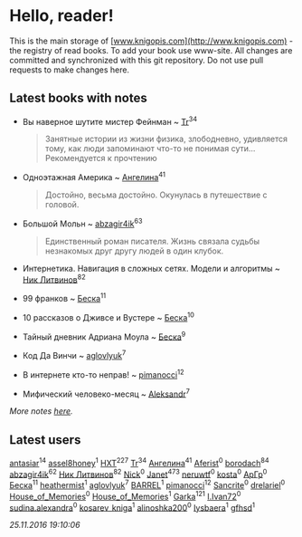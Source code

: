 # Hello, reader!
This is the main storage of [www.knigopis.com](http://www.knigopis.com) - the registry of read books.
To add your book use www-site. All changes are committed and synchronized with this git repository.
Do not use pull requests to make changes here.


## Latest books with notes
* Вы наверное шутите мистер Фейнман ~ [Tr](users/122/12282474-vkontakte)<sup>34</sup>
    > Занятные истории из жизни физика, злободневно, удивляется тому, как люди запоминают что-то не понимая сути... 
    > Рекомендуется к прочтению

* Одноэтажная Америка ~ [Ангелина](users/837/83788782-vkontakte)<sup>41</sup>
    > Достойно, весьма достойно. Окунулась в путешествие с головой.

* Большой Мольн ~ [abzagir4ik](users/362/3621623-vkontakte)<sup>63</sup>
    > Единственный роман писателя. 
    > Жизнь связала судьбы незнакомых друг другу людей в один клубок.

* Интернетика. Навигация в сложных сетях. Модели и алгоритмы ~ [Ник Литвинов](users/lec/leczQ3Eya3-linkedin)<sup>82</sup>

* 99 франков ~ [Беска](users/157/1577468-vkontakte)<sup>11</sup>

* 10 рассказов о Дживсе и Вустере ~ [Беска](users/157/1577468-vkontakte)<sup>10</sup>

* Тайный дневник Адриана Моула ~ [Беска](users/157/1577468-vkontakte)<sup>9</sup>

* Код Да Винчи ~ [aglovlyuk](users/113/113033184709492089410-google)<sup>7</sup>

* В интернете кто-то неправ! ~ [pimanocci](users/117/117124011531379579265-google)<sup>12</sup>

* Мифический человеко-месяц ~ [Aleksandr](users/123/12375097-vkontakte)<sup>7</sup>


_More notes [here](latest_books_with_notes.md)._


## Latest users
[antasiar](users/688/68827372-vkontakte)<sup>14</sup> 
[assel8honey](users/278/278197993-vkontakte)<sup>1</sup> 
[HXT](users/100/100002563462782-facebook)<sup>227</sup> 
[Tr](users/122/12282474-vkontakte)<sup>34</sup> 
[Ангелина](users/837/83788782-vkontakte)<sup>41</sup> 
[Aferist](users/126/1260438620656982-facebook)<sup>0</sup> 
[borodach](users/157/15706320-vkontakte)<sup>84</sup> 
[abzagir4ik](users/362/3621623-vkontakte)<sup>62</sup> 
[Ник Литвинов](users/lec/leczQ3Eya3-linkedin)<sup>82</sup> 
[Nick](users/118/118390303977872287066-google)<sup>0</sup> 
[Janet](users/205/20565064-vkontakte)<sup>473</sup> 
[neruwtf](users/101/101038216126732796086-googleplus)<sup>0</sup> 
[kosta](users/126/12661513-vkontakte)<sup>0</sup> 
[АрГр](users/114/114189956128762241005-google)<sup>0</sup> 
[Беска](users/157/1577468-vkontakte)<sup>11</sup> 
[heathermist](users/270/270249728-vkontakte)<sup>1</sup> 
[aglovlyuk](users/113/113033184709492089410-google)<sup>7</sup> 
[BARREL](users/178/178490314-vkontakte)<sup>1</sup> 
[pimanocci](users/117/117124011531379579265-google)<sup>12</sup> 
[Sancrite](users/100/100001740103274-facebook)<sup>0</sup> 
[drelariel](users/826/82626127-vkontakte)<sup>0</sup> 
[House_of_Memories](users/114/114422314416910012812-googleplus)<sup>0</sup> 
[House_of_Memories](users/364/364511493-vkontakte)<sup>1</sup> 
[Garka](users/115/115753719718250012620-google)<sup>121</sup> 
[I.Ivan72](users/420/420363662-yandex)<sup>0</sup> 
[sudina.alexandra](users/209/20955609-vkontakte)<sup>0</sup> 
[kosarev_kniga](users/968/968870936592182-facebook)<sup>1</sup> 
[alinoshka200](users/154/154008627-vkontakte)<sup>0</sup> 
[Iysbaera](users/105/105925486665844787495-googleplus)<sup>1</sup> 
[gfhsd](users/208/208981897-vkontakte)<sup>1</sup> 


_25.11.2016 19:10:06_
